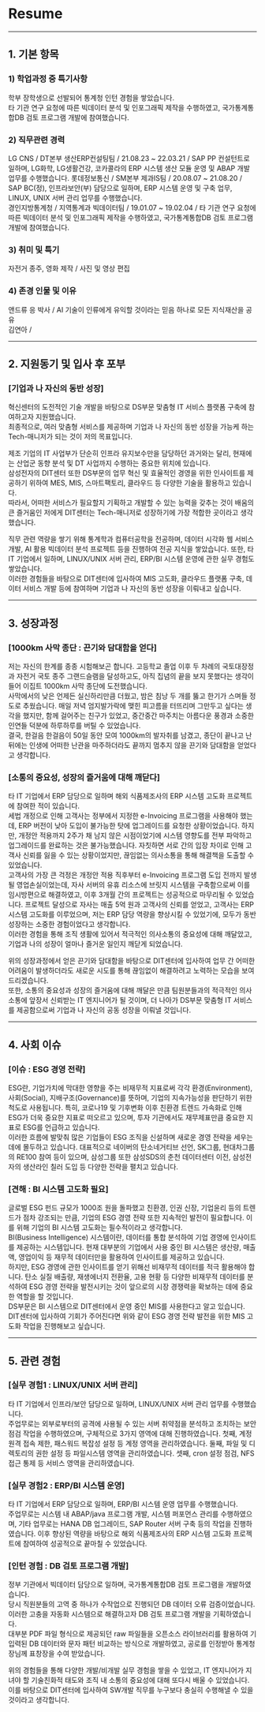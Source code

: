 # Resume

-----

## 1. 기본 항목

### 1) 학업과정 중 특기사항
학부 장학생으로 선발되어 통계청 인턴 경험을 쌓았습니다.    
타 기관 연구 요청에 따른 빅데이터 분석 및 인포그래픽 제작을 수행하였고, 국가통계통합DB 검토 프로그램 개발에 참여했습니다.    

### 2) 직무관련 경력
LG CNS / DT본부 생산ERP컨설팅팀 / 21.08.23 ~ 22.03.21 / SAP PP 컨설턴트로 일하며, LG화학, LG생활건강, 코카콜라의 ERP 시스템 생산 모듈 운영 및 ABAP 개발 업무를 수행했습니다.
롯데정보통신 / SM본부 제과IS팀 / 20.08.07 ~ 21.08.20 / SAP BC(정), 인프라보안(부) 담당으로 일하며, ERP 시스템 운영 및 구축 업무, LINUX, UNIX 서버 관리 업무를 수행했습니다.    
경인지방통계청 / 지역통계과 빅데이터팀 / 19.01.07 ~ 19.02.04 / 타 기관 연구 요청에 따른 빅데이터 분석 및 인포그래픽 제작을 수행하였고, 국가통계통합DB 검토 프로그램 개발에 참여했습니다.    

### 3) 취미 및 특기
자전거 종주, 영화 제작 / 사진 및 영상 편집    

### 4) 존경 인물 및 이유
앤드류 응 박사 / AI 기술이 인류에게 유익할 것이라는 믿음 하나로 모든 지식재산을 공유    
김연아 / 

-----

## 2. 지원동기 및 입사 후 포부

### [기업과 나 자신의 동반 성장]    
혁신센터의 도전적인 기술 개발을 바탕으로 DS부문 맞춤형 IT 서비스 플랫폼 구축에 참여하고자 지원했습니다.    
최종적으로, 여러 맞춤형 서비스를 제공하며 기업과 나 자신의 동반 성장을 가능케 하는 Tech-매니저가 되는 것이 저의 목표입니다.    

제조 기업의 IT 사업부가 단순히 인프라 유지보수만을 담당하던 과거와는 달리, 현재에는 산업군 동향 분석 및 DT 사업까지 수행하는 중요한 위치에 있습니다.    
삼성전자의 DIT센터 또한 DS부문의 업무 혁신 및 효율적인 경영을 위한 인사이트를 제공하기 위하여 MES, MIS, 스마트팩토리, 클라우드 등 다양한 기술을 활용하고 있습니다.    
따라서, 어떠한 서비스가 필요할지 기획하고 개발할 수 있는 능력을 갖추는 것이 배움의 큰 즐거움인 저에게 DIT센터는 Tech-매니저로 성장하기에 가장 적합한 곳이라고 생각했습니다.    

직무 관련 역량을 쌓기 위해 통계학과 컴퓨터공학을 전공하며, 데이터 시각화 웹 서비스 개발, AI 활용 빅데이터 분석 프로젝트 등을 진행하여 전공 지식을 쌓았습니다. 또한, 타 IT 기업에서 일하며, LINUX/UNIX 서버 관리, ERP/BI 시스템 운영에 관한 실무 경험도 쌓았습니다.    
이러한 경험들을 바탕으로 DIT센터에 입사하여 MIS 고도화, 클라우드 플랫폼 구축, 데이터 서비스 개발 등에 참여하며 기업과 나 자신의 동반 성장을 이뤄내고 싶습니다.    

-----

## 3. 성장과정

### [1000km 사막 종단 : 끈기와 담대함을 얻다]    
저는 자신의 한계를 종종 시험해보곤 합니다. 고등학교 졸업 이후 두 차례의 국토대장정과 자전거 국토 종주 그랜드슬램을 달성하고도, 아직 집념의 끝을 보지 못했다는 생각이 들어 이집트 1000km 사막 종단에 도전했습니다.    
사막에서의 낮은 언제든 실신하리만큼 더웠고, 밤은 침낭 두 개를 뚫고 한기가 스며들 정도로 추웠습니다. 매일 저녁 엄지발가락에 맺힌 피고름을 터뜨리며 그만두고 싶다는 생각을 했지만, 함께 걸어주는 친구가 있었고, 중간중간 마주치는 아름다운 풍경과 소중한 인연들 덕분에 하루하루를 버틸 수 있었습니다.    
결국, 한걸음 한걸음이 50일 동안 모여 1000km의 발자취를 남겼고, 종단이 끝나고 난 뒤에는 인생에 어떠한 난관을 마주하더라도 끝까지 멈추지 않을 끈기와 담대함을 얻었다고 생각합니다.    

### [소통의 중요성, 성장의 즐거움에 대해 깨닫다]    
타 IT 기업에서 ERP 담당으로 일하며 해외 식품제조사의 ERP 시스템 고도화 프로젝트에 참여한 적이 있습니다.    
세법 개정으로 인해 고객사는 정부에서 지정한 e-Invoicing 프로그램을 사용해야 했는데, ERP 버전이 낮아 도입이 불가능한 탓에 업그레이드를 요청한 상황이었습니다. 하지만, 개정안 적용까지 2주가 채 남지 않은 시점이었기에 시스템 영향도를 전부 파악하고 업그레이드를 완료하는 것은 불가능했습니다. 자칫하면 서로 간의 입장 차이로 인해 고객사 신뢰를 잃을 수 있는 상황이었지만, 끊임없는 의사소통을 통해 해결책을 도출할 수 있었습니다.    
고객사의 가장 큰 걱정은 개정안 적용 직후부터 e-Invoicing 프로그램 도입 전까지 발생될 영업손실이었는데, 자사 서버의 유휴 리소스에 브릿지 시스템을 구축함으로써 이를 임시방편으로 해결하였고, 이후 3개월 간의 프로젝트는 성공적으로 마무리될 수 있었습니다. 프로젝트 달성으로 자사는 매출 5억 원과 고객사의 신뢰를 얻었고, 고객사는 ERP 시스템 고도화를 이루었으며, 저는 ERP 담당 역량을 향상시킬 수 있었기에, 모두가 동반 성장하는 소중한 경험이었다고 생각합니다.    
이러한 경험을 통해 조직 생활에 있어서 적극적인 의사소통의 중요성에 대해 깨달았고, 기업과 나의 성장이 얼마나 즐거운 일인지 깨닫게 되었습니다.    

위의 성장과정에서 얻은 끈기와 담대함을 바탕으로 DIT센터에 입사하여 업무 간 어떠한 어려움이 발생하더라도 새로운 시도를 통해 끊임없이 해결하려고 노력하는 모습을 보여드리겠습니다.    
또한, 소통의 중요성과 성장의 즐거움에 대해 깨달은 만큼 팀원분들과의 적극적인 의사소통에 앞장서 신뢰받는 IT 엔지니어가 될 것이며, 더 나아가 DS부문 맞춤형 IT 서비스를 제공함으로써 기업과 나 자신의 공동 성장을 이뤄낼 것입니다.    

-----

## 4. 사회 이슈

### [이슈 : ESG 경영 전략]    
ESG란, 기업가치에 막대한 영향을 주는 비재무적 지표로써 각각 환경(Environment), 사회(Social), 지배구조(Governance)를 뜻하며, 기업의 지속가능성을 판단하기 위한 척도로 사용됩니다. 특히, 코로나19 및 기후변화 이후 친환경 트렌드 가속화로 인해 ESG가 더욱 중요한 지표로 떠오르고 있으며, 투자 기관에서도 재무제표만큼 중요한 지표로 ESG를 언급하고 있습니다.    
이러한 흐름에 발맞춰 많은 기업들이 ESG 조직을 신설하며 새로운 경영 전략을 세우는 데에 몰두하고 있습니다. 대표적으로 네이버의 탄소네거티브 선언, SK그룹, 현대차그룹의 RE100 참여 등이 있으며, 삼성그룹 또한 삼성SDS의 춘천 데이터센터 이전, 삼성전자의 생산라인 칠러 도입 등 다양한 전략을 펼치고 있습니다.    

### [견해 : BI 시스템 고도화 필요]    
글로벌 ESG 펀드 규모가 1000조 원을 돌파했고 친환경, 인권 신장, 기업윤리 등의 트렌드가 점차 강조되는 만큼, 기업의 ESG 경영 전략 또한 지속적인 발전이 필요합니다. 이를 위해 기업의 BI 시스템 고도화는 필수적이라고 생각합니다.    
BI(Business Intelligence) 시스템이란, 데이터를 통합 분석하여 기업 경영에 인사이트를 제공하는 시스템입니다. 현재 대부분의 기업에서 사용 중인 BI 시스템은 생산량, 매출액, 영업이익 등 재무적 데이터만을 활용하여 인사이트를 제공하고 있습니다.    
하지만, ESG 경영에 관한 인사이트를 얻기 위해선 비재무적 데이터를 적극 활용해야 합니다. 탄소 실질 배출량, 재생에너지 전환율, 고용 현황 등 다양한 비재무적 데이터를 분석하여 ESG 경영 전략을 발전시키는 것이 앞으로의 시장 경쟁력을 확보하는 데에 중요한 역할을 할 것입니다.    
DS부문은 BI 시스템으로 DIT센터에서 운영 중인 MIS를 사용한다고 알고 있습니다. DIT센터에 입사하여 기회가 주어진다면 위와 같이 ESG 경영 전략 발전을 위한 MIS 고도화 작업을 진행해보고 싶습니다.    

-----

## 5. 관련 경험

### [실무 경험1 : LINUX/UNIX 서버 관리]    
타 IT 기업에서 인프라/보안 담당으로 일하며, LINUX/UNIX 서버 관리 업무를 수행했습니다.    
주업무로는 외부로부터의 공격에 사용될 수 있는 서버 취약점을 분석하고 조치하는 보안 점검 작업을 수행하였으며, 구체적으로 3가지 영역에 대해 진행하였습니다. 첫째, 계정 원격 접속 제한, 패스워드 복잡성 설정 등 계정 영역을 관리하였습니다. 둘째, 파일 및 디렉토리의 권한 설정 등 파일시스템 영역을 관리하였습니다. 셋째, cron 설정 점검, NFS 접근 통제 등 서비스 영역을 관리하였습니다.    

### [실무 경험2 : ERP/BI 시스템 운영]    
타 IT 기업에서 ERP 담당으로 일하며, ERP/BI 시스템 운영 업무를 수행했습니다.    
주업무로는 시스템 내 ABAP/java 프로그램 개발, 시스템 퍼포먼스 관리를 수행하였으며, 기타 업무로는 HANA DB 업그레이드, SAP Router 서버 구축 등의 작업을 진행하였습니다. 이후 향상된 역량을 바탕으로 해외 식품제조사의 ERP 시스템 고도화 프로젝트에 참여하여 성공적으로 끝마칠 수 있었습니다.    

### [인턴 경험 : DB 검토 프로그램 개발]    
정부 기관에서 빅데이터 담당으로 일하며, 국가통계통합DB 검토 프로그램을 개발하였습니다.    
당시 직원분들의 고역 중 하나가 수작업으로 진행되던 DB 데이터 오류 검증이었습니다. 이러한 고충을 자동화 시스템으로 해결하고자 DB 검토 프로그램 개발을 기획하였습니다.    
대부분 PDF 파일 형식으로 제공되던 raw 파일들을 오픈소스 라이브러리를 활용하여 기입력된 DB 데이터와 문자 패턴 비교하는 방식으로 개발하였고, 공로를 인정받아 통계청장님께 표창장을 수여 받았습니다.    

위의 경험들을 통해 다양한 개발/비개발 실무 경험을 쌓을 수 있었고, IT 엔지니어가 지녀야 할 기술친화적 태도와 조직 내 소통의 중요성에 대해 또다시 배울 수 있었습니다. 이를 바탕으로 DIT센터에 입사하여 SW개발 직무를 누구보다 충실히 수행해낼 수 있을 것이라고 생각합니다.    


